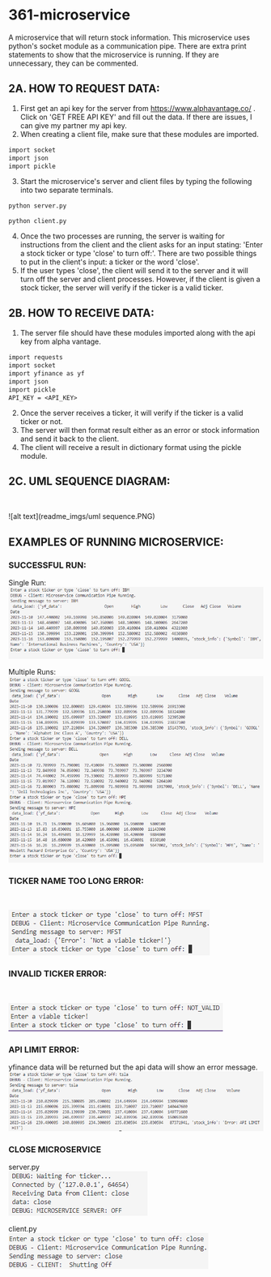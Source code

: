 # 361-microservice
A microservice that will return stock information. This microservice uses python's socket module as a communication pipe. There are extra print statements to show that the microservice is running. If they are unnecessary, they can be commented.

## 2A. HOW TO REQUEST DATA:
  1. First get an api key for the server from https://www.alphavantage.co/ .
Click on 'GET FREE API KEY' and fill out the data. If there are issues, I can give my partner my api key.
2. When creating a client file, make sure that these modules are imported.
```
import socket
import json
import pickle
```
  3. Start the microservice's server and client files by typing the following into two separate terminals.
```
python server.py
```
```
python client.py
```
  4. Once the two processes are running, the server is waiting for instructions from the client and the client asks for an input stating: 'Enter a stock ticker or type 'close' to turn off:'. There are two possible things to put in the client's input: a ticker or the word 'close'.
  5. If the user types 'close', the client will send it to the server and it will turn off the server and client processes. However, if the client is given a stock ticker, the server will verify if the ticker is a valid ticker.

## 2B. HOW TO RECEIVE DATA:
1. The server file should have these modules imported along with the api key from alpha vantage.
```
import requests
import socket
import yfinance as yf
import json
import pickle
API_KEY = <API_KEY>
```
2. Once the server receives a ticker, it will verify if the ticker is a valid ticker or not.
3. The server will then format result either as an error or stock information and send it back to the client.
4. The client will receive a result in dictionary format using the pickle module. 

## 2C. UML SEQUENCE DIAGRAM:
<br>

![alt text](readme_imgs/uml sequence.PNG)

## EXAMPLES OF RUNNING MICROSERVICE:
### SUCCESSFUL RUN:
Single Run:
<br>
![alt text](readme_imgs/successful_run.PNG)

Multiple Runs:
<br>
![alt text](readme_imgs/multiple_calls.PNG)

### TICKER NAME TOO LONG ERROR:
<br>

![alt text](readme_imgs/invalid_ticker.PNG)

### INVALID TICKER ERROR:
<br>

![alt text](readme_imgs/too_long_ticker.PNG)

### API LIMIT ERROR: 
yfinance data will be returned but the api data will show an error message. 
<br>
![alt text](readme_imgs/api_limit.PNG)

### CLOSE MICROSERVICE
server.py
<br>
![alt text](readme_imgs/server_close.PNG)

client.py
<br>
![alt text](readme_imgs/client_close.PNG)



